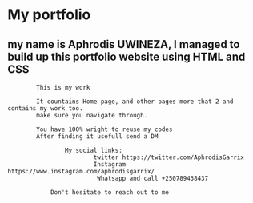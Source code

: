 # My portfolio

## my name is Aphrodis UWINEZA, I managed to build up this portfolio website using HTML and CSS 
            This is my work

            It countains Home page, and other pages more that 2 and contains my work too.
            make sure you navigate through.

            You have 100% wright to reuse my codes
            After finding it usefull send a DM

                    My social links:
                            twitter https://twitter.com/AphrodisGarrix
                            Instagram https://www.instagram.com/aphrodisgarrix/
                             Whatsapp and call +250789438437

                Don't hesitate to reach out to me
